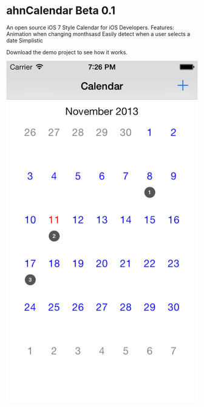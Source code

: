 ahnCalendar Beta 0.1
===========

An open source iOS 7 Style Calendar for iOS Developers.
Features:
  Animation when changing monthsasd
  Easily detect when a user selects a date
  Simplistic

Download the demo project to see how it works. 

![Alt text](/Screenshot.png "Screenshot of Calendar")

